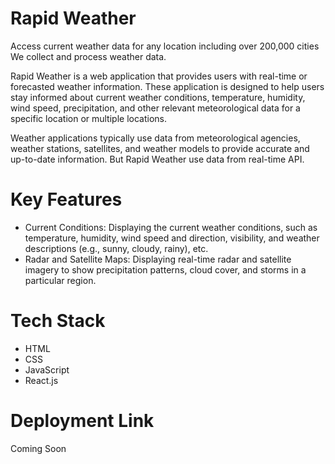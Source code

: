 # Rapid Weather

Access current weather data for any location including over 200,000 cities
We collect and process weather data.

Rapid Weather is a web application that provides users with real-time or forecasted weather information. These application is designed to help users stay informed about current weather conditions, temperature, humidity, wind speed, precipitation, and other relevant meteorological data for a specific location or multiple locations.

Weather applications typically use data from meteorological agencies, weather stations, satellites, and weather models to provide accurate and up-to-date information. But Rapid Weather use data from real-time API.

# Key Features

<ul> 
  <li>Current Conditions: Displaying the current weather conditions, such as temperature, humidity, wind speed and direction, visibility, and weather descriptions (e.g., sunny, cloudy, rainy), etc.</li>
  <li>Radar and Satellite Maps: Displaying real-time radar and satellite imagery to show precipitation patterns, cloud cover, and storms in a particular region.</li>
</ul>

# Tech Stack

<ul> 
  <li>HTML</li>
  <li>CSS</li>
  <li>JavaScript</li>
  <li>React.js</li>
</ul>

# Deployment Link

Coming Soon
